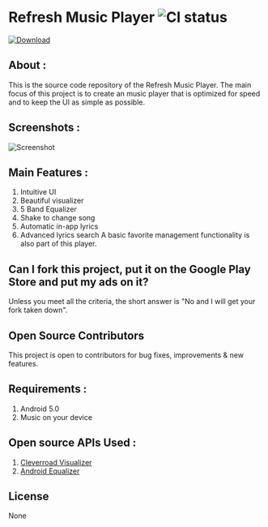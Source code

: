 # Refresh Music Player ![CI status](https://img.shields.io/badge/build-beta-orange.svg)
[![Download](https://github.com/devendrakushwah/Refresh-Music-Player/blob/master/screens/gp.png)](https://play.google.com/store/apps/details?id=example.com.refresh)
## About :
This is the source code repository of the Refresh Music Player.
The main focus of this project is to create an music player that is optimized for speed and to keep the UI as simple as possible.

## Screenshots : 
![Screenshot](https://github.com/devendrakushwah/Refresh-Music-Player/blob/master/screens/screenshot.jpg)

## Main Features :
1. Intuitive UI
2. Beautiful visualizer
3. 5 Band Equalizer
4. Shake to change song
5. Automatic in-app lyrics
6. Advanced lyrics search
A basic favorite management functionality is also part of this player.

## Can I fork this project, put it on the Google Play Store and put my ads on it? 
Unless you meet all the criteria, the short answer is "No and I will get your fork taken down".

## Open Source Contributors
This project is open to contributors for bug fixes, improvements & new features.

## Requirements :
1. Android 5.0
2. Music on your device

## Open source APIs Used :
1. [Cleverroad Visualizer](https://github.com/Cleveroad/WaveInApp)
2. [Android Equalizer](https://github.com/mosamabinomar/AndroidEqualizer)

## License
None
